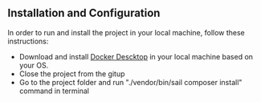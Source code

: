 ## Installation and Configuration

In order to run and install the project in your local machine, follow these instructions:

- Download and install [Docker Descktop](https://www.docker.com/products/docker-desktop) in your local machine based on your OS.
- Close the project from the gitup
- Go to the project folder and run "./vendor/bin/sail composer install" command in terminal
